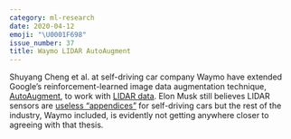 ```yaml
---
category: ml-research
date: 2020-04-12
emoji: "\U0001F698"
issue_number: 37
title: Waymo LIDAR AutoAugment
---
```


Shuyang Cheng et al. at self-driving car company Waymo have extended Google’s reinforcement-learned image data augmentation technique, [AutoAugment](https://ai.googleblog.com/2018/06/improving-deep-learning-performance.html?utm_campaign=Dynamically%20Typed&utm_medium=email&utm_source=Revue%20newsletter), to work with [LIDAR data](https://blog.waymo.com/2020/04/using-automated-data-augmentation-to.html?m=1&utm_campaign=Dynamically%20Typed&utm_medium=email&utm_source=Revue%20newsletter).
Elon Musk still believes LIDAR sensors are [useless “appendices”](https://techcrunch.com/2019/04/22/anyone-relying-on-lidar-is-doomed-elon-musk-says/?utm_campaign=Dynamically%20Typed&utm_medium=email&utm_source=Revue%20newsletter) for self-driving cars but the rest of the industry, Waymo included, is evidently not getting anywhere closer to agreeing with that thesis.